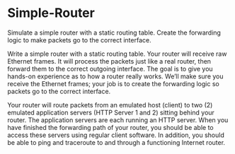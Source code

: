 # Simple-Router
Simulate a simple router with a static routing table.  Create the forwarding logic to make packets go to the correct interface.

Write a simple router with a static routing table. Your router will receive raw Ethernet frames. 
It will process the packets just like a real router, then forward them to the correct outgoing interface. 
The goal is to give you hands-on experience as to how a router really works. 
We’ll make sure you receive the Ethernet frames; your job is to create the forwarding logic so packets go to the correct interface.

Your router will route packets from an emulated host (client) to two (2) emulated application servers (HTTP Server 1 and 2) sitting behind your router. 
The application servers are each running an HTTP server. 
When you have finished the forwarding path of your router, you should be able to access these servers using regular client software. 
In addition, you should be able to ping and traceroute to and through a functioning Internet router.
